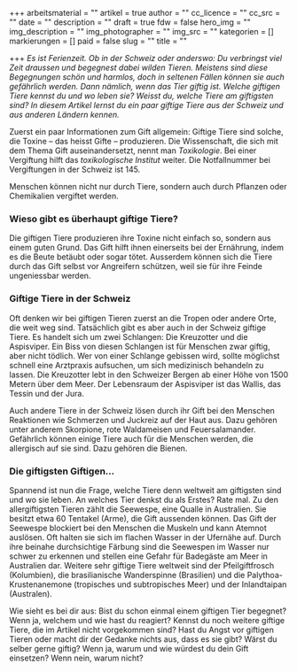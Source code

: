 +++
arbeitsmaterial = ""
artikel = true
author = ""
cc_licence = ""
cc_src = ""
date = ""
description = ""
draft = true
fdw = false
hero_img = ""
img_description = ""
img_photographer = ""
img_src = ""
kategorien = []
markierungen = []
paid = false
slug = ""
title = ""

+++
_Es ist Ferienzeit. Ob in der Schweiz oder anderswo: Du verbringst viel Zeit draussen und begegnest dabei wilden Tieren. Meistens sind diese Begegnungen schön und harmlos, doch in seltenen Fällen können sie auch gefährlich werden. Dann nämlich, wenn das Tier giftig ist. Welche giftigen Tiere kennst du und wo leben sie? Weisst du, welche Tiere am giftigsten sind? In diesem Artikel lernst du ein paar giftige Tiere aus der Schweiz und aus anderen Ländern kennen._

Zuerst ein paar Informationen zum Gift allgemein: Giftige Tiere sind solche, die Toxine – das heisst Gifte – produzieren. Die Wissenschaft, die sich mit dem Thema Gift auseinandersetzt, nennt man _Toxikologie_. Bei einer Vergiftung hilft das _toxikologische Institut_ weiter. Die Notfallnummer bei Vergiftungen in der Schweiz ist 145.

Menschen können nicht nur durch Tiere, sondern auch durch Pflanzen oder Chemikalien vergiftet werden.

### Wieso gibt es überhaupt giftige Tiere?

Die giftigen Tiere produzieren ihre Toxine nicht einfach so, sondern aus einem guten Grund. Das Gift hilft ihnen einerseits bei der Ernährung, indem es die Beute betäubt oder sogar tötet. Ausserdem können sich die Tiere durch das Gift selbst vor Angreifern schützen, weil sie für ihre Feinde ungeniessbar werden.

### Giftige Tiere in der Schweiz

Oft denken wir bei giftigen Tieren zuerst an die Tropen oder andere Orte, die weit weg sind. Tatsächlich gibt es aber auch in der Schweiz giftige Tiere. Es handelt sich um zwei Schlangen: Die Kreuzotter und die Aspisviper. Ein Biss von diesen Schlangen ist für Menschen zwar giftig, aber nicht tödlich. Wer von einer Schlange gebissen wird, sollte möglichst schnell eine Arztpraxis aufsuchen, um sich medizinisch behandeln zu lassen. Die Kreuzotter lebt in den Schweizer Bergen ab einer Höhe von 1500 Metern über dem Meer. Der Lebensraum der Aspisviper ist das Wallis, das Tessin und der Jura.

Auch andere Tiere in der Schweiz lösen durch ihr Gift bei den Menschen Reaktionen wie Schmerzen und Juckreiz auf der Haut aus. Dazu gehören unter anderem Skorpione, rote Waldameisen und Feuersalamander. Gefährlich können einige Tiere auch für die Menschen werden, die allergisch auf sie sind. Dazu gehören die Bienen.

### Die giftigsten Giftigen…

Spannend ist nun die Frage, welche Tiere denn weltweit am giftigsten sind und wo sie leben. An welches Tier denkst du als Erstes? Rate mal. Zu den allergiftigsten Tieren zählt die Seewespe, eine Qualle in Australien. Sie besitzt etwa 60 Tentakel (Arme), die Gift aussenden können. Das Gift der Seewespe blockiert bei den Menschen die Muskeln und kann Atemnot auslösen. Oft halten sie sich im flachen Wasser in der Ufernähe auf. Durch ihre beinahe durchsichtige Färbung sind die Seewespen im Wasser nur schwer zu erkennen und stellen eine Gefahr für Badegäste am Meer in Australien dar. Weitere sehr giftige Tiere weltweit sind der Pfeilgiftfrosch (Kolumbien), die brasilianische Wanderspinne (Brasilien) und die Palythoa-Krustenanemone (tropisches und subtropisches Meer) und der Inlandtaipan (Australen).

Wie sieht es bei dir aus: Bist du schon einmal einem giftigen Tier begegnet? Wenn ja, welchem und wie hast du reagiert? Kennst du noch weitere giftige Tiere, die im Artikel nicht vorgekommen sind? Hast du Angst vor giftigen Tieren oder macht dir der Gedanke nichts aus, dass es sie gibt? Wärst du selber gerne giftig? Wenn ja, warum und wie würdest du dein Gift einsetzen? Wenn nein, warum nicht?